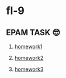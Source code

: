 # fl-9

## EPAM TASK  :sunglasses:

1. [homework1](https://serhiitkachenko.github.io/fl-9/FE_9_1_homework_html-basics/homework/index.html)

2. [homework2](https://serhiitkachenko.github.io/fl-9/FE_9_2_homework_css-basics/homework/index.html)

3. [homework3](https://serhiitkachenko.github.io/fl-9/FE_9_3_homework_preprocessors/homework/index.html)


